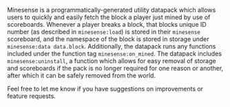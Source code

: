 Minesense is a programmatically-generated utility datapack which allows users to quickly and easily fetch the block a player just mined by use of scoreboards. 
Whenever a player breaks a block, that blocks unique ID number (as described in `minesense:load`) is stored in their `minesense` scoreboard, and the namespace of the block is stored in storage under `minesense:data data.block`.
Additionally, the datapack runs any functions included under the function tag `minesense:on_mined`.
The datapack includes `minesense:uninstall`, a function which allows for easy removal of storage and scoreboards if the pack is no longer required for one reason or another, after which it can be safely removed from the world.

Feel free to let me know if you have suggestions on improvements or feature requests.

